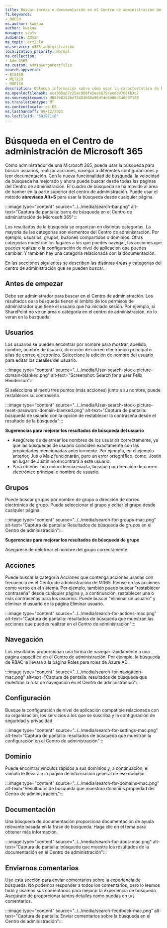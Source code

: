 ```yaml
---
title: Buscar tareas o documentación en el Centro de administración de Microsoft 365
f1.keywords:
- NOCSH
ms.author: kwekua
author: kwekua
manager: scotv
audience: Admin
ms.topic: article
ms.service: o365-administration
localization_priority: Normal
ms.collection:
- Adm_O365
ms.custom: AdminSurgePortfolio
search.appverid:
- BCS160
- MET150
- MOE150
description: Obtenga información sobre cómo usar la característica de búsqueda en el Centro de administración para obtener resultados mejores y más rápidos.
ms.openlocfilehash: eca365ed7c25ac908fe5ea1679ceedb9765fb3c7
ms.sourcegitcommit: d08fe0282be75483608e96df4e6986d346e97180
ms.translationtype: MT
ms.contentlocale: es-ES
ms.lasthandoff: 09/12/2021
ms.locfileid: "59187118"
---
```

# <a name="search-in-the-microsoft-365-admin-center"></a>Búsqueda en el Centro de administración de Microsoft 365

Como administrador de una Microsoft 365, puede usar la búsqueda para buscar usuarios, realizar acciones, navegar a diferentes configuraciones y leer documentación. Con la nueva funcionalidad de búsqueda, la velocidad de búsqueda ha mejorado y ahora puede buscar desde todas las páginas del Centro de administración. El cuadro de búsqueda se ha movido al área de banner en la parte superior del centro de administración. Puede usar el método **abreviado Alt+S** para usar la búsqueda desde cualquier página.

:::image type="content" source="../../media/search-bar.png" alt-text="Captura de pantalla: barra de búsqueda en el Centro de administración de Microsoft 365":::

Los resultados de la búsqueda se organizan en distintas categorías. La mayoría de las categorías son elementos del Centro de administración. Por ejemplo, usuarios, grupos, buzones compartidos o dominios. Otras categorías muestran los lugares a los que puedes navegar, las acciones que puedes realizar o la configuración de nivel de aplicación que puedes cambiar. Y también hay una categoría relacionada con la documentación.

En las secciones siguientes se describen las distintas áreas y categorías del centro de administración que se pueden buscar.

## <a name="before-you-begin"></a>Antes de empezar

Debe ser administrador para buscar en el Centro de administración. Los resultados de la búsqueda tienen el ámbito de los permisos de administrador que tiene el usuario que ha iniciado sesión. Por ejemplo, si SharePoint no ve un área o categoría en el centro de administración, no lo verán en la búsqueda.

## <a name="users"></a>Usuarios

Los usuarios se pueden encontrar por nombre para mostrar, apellido, nombre, nombre de usuario, dirección de correo electrónico principal o alias de correo electrónico. Seleccione la edición de nombre del usuario para editar los detalles del usuario.

:::image type="content" source="../../media/User-search-stock-picture-domain-blanked.png" alt-text="Screenshot: Search for a user Felix Henderson":::

Si selecciona el menú tres puntos (más acciones) junto a su nombre, puede restablecer su contraseña.

:::image type="content" source="../../media/User-search-stock-picture-reset-password-domain-blanked.png" alt-text="Captura de pantalla: búsqueda de usuario con la opción de restablecer la contraseña desde el resultado de la búsqueda":::

**Sugerencias para mejorar los resultados de búsqueda del usuario**

- Asegúrese de deletrear los nombres de los usuarios correctamente, ya que las búsquedas de usuario coinciden exactamente con las propiedades mencionadas anteriormente. Por ejemplo, en el ejemplo anterior, Jus o Malz funcionarán, pero un error ortográfico, como, Jostin en lugar de Justin no encontrará a este usuario.
- Para obtener una coincidencia exacta, busque por dirección de correo electrónico principal o nombre de usuario.

## <a name="groups"></a>Grupos

Puede buscar grupos por nombre de grupo o dirección de correo electrónico de grupo. Puede seleccionar el grupo y editar el grupo desde cualquier página.

:::image type="content" source="../../media/search-for-groups-mac.png" alt-text="Captura de pantalla: Resultados de búsqueda de grupos en el Centro de administración":::

**Sugerencias para mejorar los resultados de búsqueda de grupo**

Asegúrese de deletrear el nombre del grupo correctamente.

## <a name="actions"></a>Acciones

Puede buscar la categoría Acciones que contenga acciones usadas con frecuencia en el Centro de administración de M365. Piense en las acciones como verbo en el sistema. Por ejemplo, también puede buscar "restablecer contraseña" desde cualquier página y, a continuación, restablecer una o más contraseñas para los usuarios. Puede buscar "eliminar un usuario" y eliminar el usuario de la página Eliminar usuario.

:::image type="content" source="../../media/search-for-actions-mac.png" alt-text="Captura de pantalla: resultados de búsqueda que muestran las acciones que puedes realizar en el Centro de administración":::

## <a name="navigation"></a>Navegación

Los resultados proporcionan una forma de navegar rápidamente a una página específica en el Centro de administración. Por ejemplo, la búsqueda de RBAC le llevará a la página Roles para roles de Azure AD.

:::image type="content" source="../../media/search-for-navigation-mac.png" alt-text="Captura de pantalla: resultados de búsqueda que muestran la ruta de navegación en el Centro de administración":::

## <a name="settings"></a>Configuración

Busque la configuración de nivel de aplicación compatible relacionada con su organización, los servicios a los que se suscriba y la configuración de seguridad y privacidad.

:::image type="content" source="../../media/search-for-settings-mac.png" alt-text="Captura de pantalla: resultados de búsqueda que muestran la configuración en el Centro de administración":::

## <a name="domain"></a>Dominio

Puede encontrar vínculos rápidos a sus dominios y, a continuación, el vínculo le llevará a la página de información general de ese dominio.

:::image type="content" source="../../media/search-for-domains-mac.png" alt-text="Resultados de búsqueda que muestran dominios propiedad del Centro de administración.":::

## <a name="documentation"></a>Documentación

Una búsqueda de documentación proporciona documentación de ayuda relevante basada en la frase de búsqueda. Haga clic en el tema para obtener más información.

:::image type="content" source="../../media/search-for-docs-mac.png" alt-text="Captura de pantalla: búsqueda que muestra los resultados de la documentación en el Centro de administración":::

## <a name="send-us-feedback"></a>Enviarnos comentarios

Use esta sección para enviar comentarios sobre la experiencia de búsqueda. No podemos responder a todos los comentarios, pero lo leemos todo y usamos sus comentarios para mejorar la experiencia de búsqueda. Asegúrate de proporcionar tantos detalles como puedas en tus comentarios.

:::image type="content" source="../../media/search-feedback-mac.png" alt-text="Captura de pantalla: Enviar comentarios sobre la búsqueda en el Centro de administración":::
